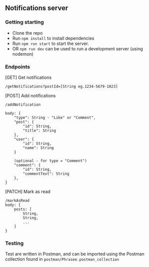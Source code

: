 ## Notifications server

### Getting starting

- Clone the repo
- Run `npm install` to install dependencies
- Run `npm run start` to start the server.
- OR `npm run dev` can be used to run a development server (using nodemon)

### Endpoints

[GET] Get notifications

```
/getNotifications?postId=[String eg.1234-5679-1023]
```

[POST] Add notifications

```
/addNotification

body: {
    "type": String - "Like" or "Comment",
    "post": {
        "id": String,
        "title": String
    },
    "user": {
        "id": String,
        "name": String
    }

    (optional - for type = "Comment")
    "comment": {
        "id": String,
        "commentText": String
    },
}
```

[PATCH] Mark as read

```
/markAsRead
body: {
    posts: [
		String,
		String,
		...
	]
}
```

### Testing

Test are written in Postman, and can be imported using the Postman collection found in `postman/Phrasee.postman_collection`
